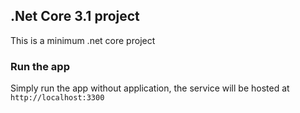 ## .Net Core 3.1 project
This is a minimum .net core project

### Run the app
Simply run the app without application, the service will be hosted at `http://localhost:3300`